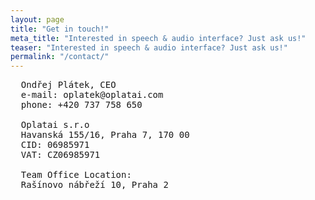 ```yaml
---
layout: page
title: "Get in touch!"
meta_title: "Interested in speech & audio interface? Just ask us!"
teaser: "Interested in speech & audio interface? Just ask us!"
permalink: "/contact/"
---
```


<pre>
  Ondřej Plátek, CEO
  e-mail: oplatek@oplatai.com
  phone: +420 737 758 650

  Oplatai s.r.o
  Havanská 155/16, Praha 7, 170 00
  CID: 06985971
  VAT: CZ06985971

  Team Office Location:
  Rašínovo nábřeží 10, Praha 2
</pre>
